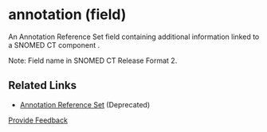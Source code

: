 # annotation (field)

An Annotation Reference Set field containing additional information linked to a SNOMED CT component .

Note: Field name in SNOMED CT Release Format 2.

## Related Links

* [Annotation Reference Set](<../../../5 reference-set-release-files-specification/5.2 reference-set-types/5.2.1 content-reference-sets/5.2.1.6-deprecated-annotation-reference-set.md>) (Deprecated)






<a href="https://docs.google.com/forms/d/e/1FAIpQLScTmbZIf0UEQwYDkY27EEWBkaiYkHSbR0_9DmFrMLXoQLyL7Q/viewform?usp=pp_url&entry.1767247133=Release+File+Specification&entry.670899847=annotation%20%28field%29" class="button primary">Provide Feedback</a>
